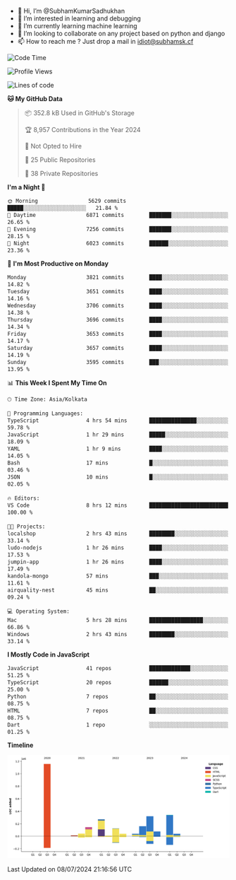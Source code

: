 - 👋 Hi, I’m @SubhamKumarSadhukhan
- 👀 I’m interested in learning and debugging
- 🌱 I’m currently learning machine learning
- 💞️ I’m looking to collaborate on any project based on python and django
- 📫 How to reach me ?
      Just drop a mail in idiot@subhamsk.cf

<!---
SubhamKumarSadhukhan/SubhamKumarSadhukhan is a ✨ special ✨ repository because its `README.md` (this file) appears on your GitHub profile.
You can click the Preview link to take a look at your changes.
--->


<!--START_SECTION:waka-->
![Code Time](http://img.shields.io/badge/Code%20Time-2%2C289%20hrs%2011%20mins-blue)

![Profile Views](http://img.shields.io/badge/Profile%20Views-0-blue)

![Lines of code](https://img.shields.io/badge/From%20Hello%20World%20I%27ve%20Written-2.7%20million%20lines%20of%20code-blue)

**🐱 My GitHub Data** 

> 📦 352.8 kB Used in GitHub's Storage 
 > 
> 🏆 8,957 Contributions in the Year 2024
 > 
> 🚫 Not Opted to Hire
 > 
> 📜 25 Public Repositories 
 > 
> 🔑 38 Private Repositories 
 > 
**I'm a Night 🦉** 

```text
🌞 Morning                5629 commits        █████░░░░░░░░░░░░░░░░░░░░   21.84 % 
🌆 Daytime                6871 commits        ███████░░░░░░░░░░░░░░░░░░   26.65 % 
🌃 Evening                7256 commits        ███████░░░░░░░░░░░░░░░░░░   28.15 % 
🌙 Night                  6023 commits        ██████░░░░░░░░░░░░░░░░░░░   23.36 % 
```
📅 **I'm Most Productive on Monday** 

```text
Monday                   3821 commits        ████░░░░░░░░░░░░░░░░░░░░░   14.82 % 
Tuesday                  3651 commits        ████░░░░░░░░░░░░░░░░░░░░░   14.16 % 
Wednesday                3706 commits        ████░░░░░░░░░░░░░░░░░░░░░   14.38 % 
Thursday                 3696 commits        ████░░░░░░░░░░░░░░░░░░░░░   14.34 % 
Friday                   3653 commits        ████░░░░░░░░░░░░░░░░░░░░░   14.17 % 
Saturday                 3657 commits        ████░░░░░░░░░░░░░░░░░░░░░   14.19 % 
Sunday                   3595 commits        ███░░░░░░░░░░░░░░░░░░░░░░   13.95 % 
```


📊 **This Week I Spent My Time On** 

```text
🕑︎ Time Zone: Asia/Kolkata

💬 Programming Languages: 
TypeScript               4 hrs 54 mins       ███████████████░░░░░░░░░░   59.78 % 
JavaScript               1 hr 29 mins        █████░░░░░░░░░░░░░░░░░░░░   18.09 % 
YAML                     1 hr 9 mins         ████░░░░░░░░░░░░░░░░░░░░░   14.05 % 
Bash                     17 mins             █░░░░░░░░░░░░░░░░░░░░░░░░   03.46 % 
JSON                     10 mins             █░░░░░░░░░░░░░░░░░░░░░░░░   02.05 % 

🔥 Editors: 
VS Code                  8 hrs 12 mins       █████████████████████████   100.00 % 

🐱‍💻 Projects: 
localshop                2 hrs 43 mins       ████████░░░░░░░░░░░░░░░░░   33.14 % 
ludo-nodejs              1 hr 26 mins        ████░░░░░░░░░░░░░░░░░░░░░   17.53 % 
jumpin-app               1 hr 26 mins        ████░░░░░░░░░░░░░░░░░░░░░   17.49 % 
kandola-mongo            57 mins             ███░░░░░░░░░░░░░░░░░░░░░░   11.61 % 
airquality-nest          45 mins             ██░░░░░░░░░░░░░░░░░░░░░░░   09.24 % 

💻 Operating System: 
Mac                      5 hrs 28 mins       █████████████████░░░░░░░░   66.86 % 
Windows                  2 hrs 43 mins       ████████░░░░░░░░░░░░░░░░░   33.14 % 
```

**I Mostly Code in JavaScript** 

```text
JavaScript               41 repos            █████████████░░░░░░░░░░░░   51.25 % 
TypeScript               20 repos            ██████░░░░░░░░░░░░░░░░░░░   25.00 % 
Python                   7 repos             ██░░░░░░░░░░░░░░░░░░░░░░░   08.75 % 
HTML                     7 repos             ██░░░░░░░░░░░░░░░░░░░░░░░   08.75 % 
Dart                     1 repo              ░░░░░░░░░░░░░░░░░░░░░░░░░   01.25 % 
```



**Timeline**

![Lines of Code chart](https://raw.githubusercontent.com/SubhamKumarSadhukhan/SubhamKumarSadhukhan/main/assets/bar_graph.png)


 Last Updated on 08/07/2024 21:16:56 UTC
<!--END_SECTION:waka-->
